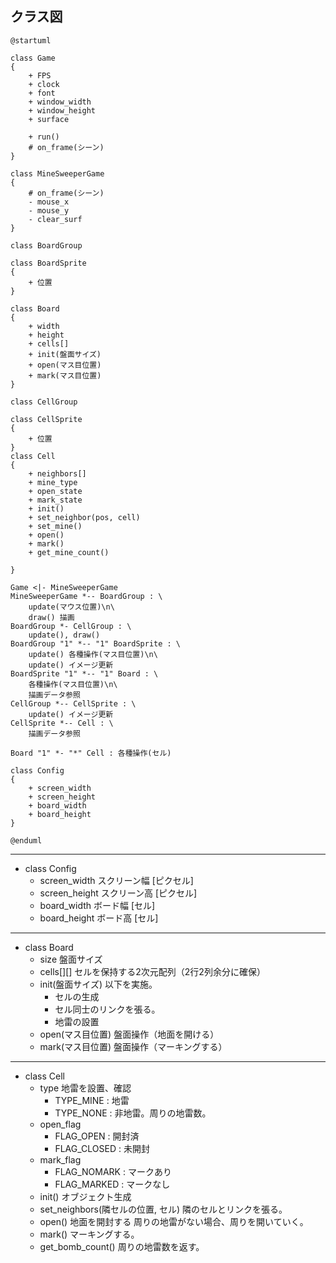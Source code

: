 
## クラス図
```puml
@startuml

class Game
{
    + FPS
    + clock
    + font
    + window_width
    + window_height
    + surface

    + run()
    # on_frame(シーン)
}

class MineSweeperGame
{
    # on_frame(シーン)
    - mouse_x
    - mouse_y
    - clear_surf
}

class BoardGroup

class BoardSprite
{
    + 位置
}

class Board
{
    + width
    + height
    + cells[]
    + init(盤面サイズ)
    + open(マス目位置)
    + mark(マス目位置)
}

class CellGroup

class CellSprite
{
    + 位置
}
class Cell
{
    + neighbors[]
    + mine_type
    + open_state
    + mark_state
    + init()
    + set_neighbor(pos, cell)
    + set_mine()
    + open()
    + mark()
    + get_mine_count()
    
}

Game <|- MineSweeperGame
MineSweeperGame *-- BoardGroup : \
    update(マウス位置)\n\
    draw() 描画
BoardGroup *- CellGroup : \
    update(), draw()
BoardGroup "1" *-- "1" BoardSprite : \
    update() 各種操作(マス目位置)\n\
    update() イメージ更新
BoardSprite "1" *-- "1" Board : \
    各種操作(マス目位置)\n\
    描画データ参照
CellGroup *-- CellSprite : \
    update() イメージ更新
CellSprite *-- Cell : \
    描画データ参照

Board "1" *- "*" Cell : 各種操作(セル)

class Config
{
    + screen_width
    + screen_height
    + board_width
    + board_height
}

@enduml
```

---
- class Config
    - screen_width
        スクリーン幅 [ピクセル]
    - screen_height
        スクリーン高 [ピクセル]
    - board_width
        ボード幅 [セル]
    - board_height
        ボード高 [セル]

---
- class Board
    - size
        盤面サイズ
    - cells[][]
        セルを保持する2次元配列（2行2列余分に確保）
    - init(盤面サイズ)
        以下を実施。
        - セルの生成
        - セル同士のリンクを張る。
        - 地雷の設置
    - open(マス目位置)
        盤面操作（地面を開ける）
    - mark(マス目位置)
        盤面操作（マーキングする）

---
- class Cell
    - type
        地雷を設置、確認
        - TYPE_MINE : 地雷
        - TYPE_NONE : 非地雷。周りの地雷数。
    - open_flag
        - FLAG_OPEN   : 開封済
        - FLAG_CLOSED : 未開封
    - mark_flag
        - FLAG_NOMARK : マークあり
        - FLAG_MARKED : マークなし
    - init()
        オブジェクト生成
    - set_neighbors(隣セルの位置, セル)
        隣のセルとリンクを張る。
    - open()
        地面を開封する
        周りの地雷がない場合、周りを開いていく。
    - mark()
        マーキングする。
    - get_bomb_count()
        周りの地雷数を返す。

